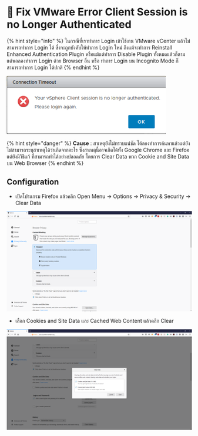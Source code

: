 # 🌠 Fix VMware Error Client Session is no Longer Authenticated

{% hint style="info" %}
ในกรณีที่เราทำการ Login เข้าใช้งาน VMware vCenter แล้วไม่สามารถทำการ Login ได้ ซึ่งจะถูกบังคับให้ทำการ Login ใหม่ ถึงแม้จะทำการ Reinstall Enhanced Authentication Plugin หรือแม้แต่ทำการ Disable Plugin ทั้งหมดแล้วก็ตาม แต่พอลองทำการ Login ด้วย Browser อื่น หรือ ทำการ Login บน Incognito Mode ก็สามารถทำการ Login ได้ปกติ
{% endhint %}

![](../../.gitbook/assets/vsphere-01.png)

{% hint style="danger" %}
**Cause** : สาเหตุยังไม่ทราบแน่ชัด ได้ลองทำการค้นหาแล้วแต่ยังไม่สามารถระบุสาเหตุได้ว่าเกิดจากอะไร ซึ่งสาเหตุนี้อาจเกิดได้ทั้ง Google Chrome และ Firefox แต่ยังมีวิธีแก้ ที่สามารถทำได้อย่างปลอดภัย โดยการ Clear Data พวก Cookie and Site Data บน Web Browser
{% endhint %}

## **Configuration**

* เปิดโปรแกรม Firefox แล้วคลิก Open Menu -> Options -> Privacy & Security -> Clear Data

![](../../.gitbook/assets/vsphere-02.png)

* เลือก Cookies and Site Data และ Cached Web Content แล้วคลิก Clear

![](../../.gitbook/assets/vsphere-03.png)
